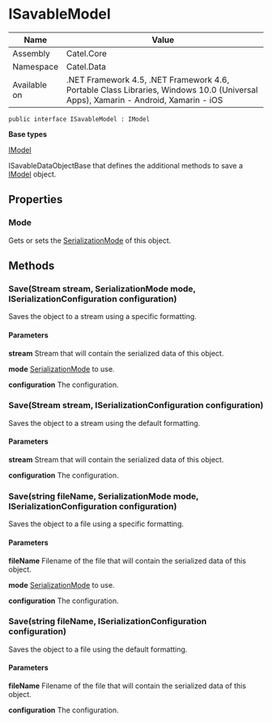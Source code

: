 

# ISavableModel

Name|Value
---|---
Assembly|Catel.Core
Namespace|Catel.Data
Available on|.NET Framework 4.5, .NET Framework 4.6, Portable Class Libraries, Windows 10.0 (Universal Apps), Xamarin - Android, Xamarin - iOS

```
public interface ISavableModel : IModel
```

**Base types**

[IModel](/Catel.Core\Catel\Data\IModel.md)


ISavableDataObjectBase that defines the additional methods to save a [IModel](#) object.



## Properties

### Mode

Gets or sets the [SerializationMode](#) of this object.



## Methods

### Save(Stream stream, SerializationMode mode, ISerializationConfiguration configuration)

Saves the object to a stream using a specific formatting.

#### Parameters

**stream**
Stream that will contain the serialized data of this object.

**mode**
[SerializationMode](#) to use.

**configuration**
The configuration.



### Save(Stream stream, ISerializationConfiguration configuration)

Saves the object to a stream using the default formatting.

#### Parameters

**stream**
Stream that will contain the serialized data of this object.

**configuration**
The configuration.



### Save(string fileName, SerializationMode mode, ISerializationConfiguration configuration)

Saves the object to a file using a specific formatting.

#### Parameters

**fileName**
Filename of the file that will contain the serialized data of this object.

**mode**
[SerializationMode](#) to use.

**configuration**
The configuration.



### Save(string fileName, ISerializationConfiguration configuration)

Saves the object to a file using the default formatting.

#### Parameters

**fileName**
Filename of the file that will contain the serialized data of this object.

**configuration**
The configuration.



